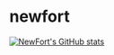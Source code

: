# newfort
[![NewFort's GitHub stats](https://github-readme-stats.vercel.app/api?username=New-Fort)](https://github.com/anuraghazra/github-readme-stats)
